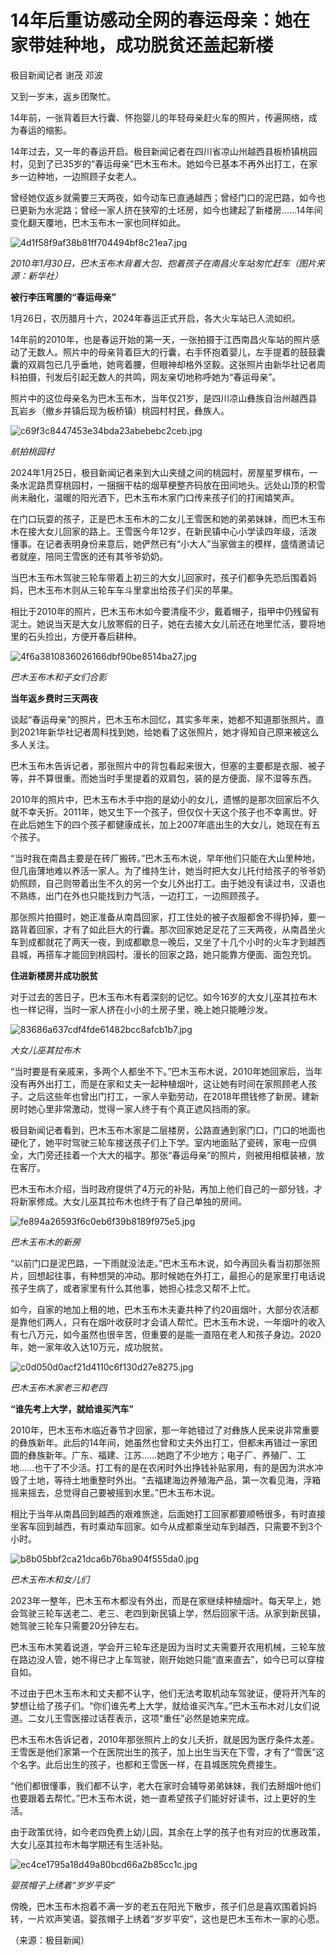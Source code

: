 # 14年后重访感动全网的春运母亲：她在家带娃种地，成功脱贫还盖起新楼

极目新闻记者 谢茂 邓波

又到一岁末，返乡团聚忙。

14年前，一张背着巨大行囊、怀抱婴儿的年轻母亲赶火车的照片，传遍网络，成为春运的缩影。

14年过去，又一年的春运开启。极目新闻记者在四川省凉山州越西县板桥镇桃园村，见到了已35岁的“春运母亲”巴木玉布木。她如今已基本不再外出打工，在家乡一边种地，一边照顾子女老人。

曾经她仅返乡就需要三天两夜，如今动车已直通越西；曾经门口的泥巴路，如今也已更新为水泥路；曾经一家人挤在狭窄的土坯房，如今也建起了新楼房……14年间变化翻天覆地，巴木玉布木一家也同样如此。

![4d1f58f9af38b81ff704494bf8c21ea7.jpg](https://raw.githubusercontent.com/qqhsx/qqnews_image/main/2024/01/26/14年后重访感动全网的春运母亲：她在家带娃种地，成功脱贫还盖起新楼/4d1f58f9af38b81ff704494bf8c21ea7.jpg)

_2010年1月30日，巴木玉布木背着大包、抱着孩子在南昌火车站匆忙赶车（图片来源：新华社）_

**被行李压弯腰的“春运母亲”**

1月26日，农历腊月十六，2024年春运正式开启，各大火车站已人流如织。

14年前的2010年，也是春运开始的第一天，一张拍摄于江西南昌火车站的照片感动了无数人。照片中的母亲背着巨大的行囊，右手怀抱着婴儿，左手提着的鼓鼓囊囊的双肩包已几乎垂地，她弯着腰，但眼神却格外坚毅。这张照片由新华社记者周科拍摄，刊发后引起无数人的共鸣，网友亲切地称呼她为“春运母亲”。

照片中的这位母亲名为巴木玉布木，当年仅21岁，是四川凉山彝族自治州越西县瓦岩乡（撤乡并镇后现为板桥镇）桃园村村民，彝族人。

![c69f3c8447453e34bda23abebebc2ceb.jpg](https://raw.githubusercontent.com/qqhsx/qqnews_image/main/2024/01/26/14年后重访感动全网的春运母亲：她在家带娃种地，成功脱贫还盖起新楼/c69f3c8447453e34bda23abebebc2ceb.jpg)

_航拍桃园村_

2024年1月25日，极目新闻记者来到大山夹缝之间的桃园村，房屋星罗棋布，一条水泥路贯穿桃园村，一捆捆干枯的烟草梗整齐码放在田间地头。远处山顶的积雪尚未融化，温暖的阳光洒下，巴木玉布木家门口传来孩子们的打闹嬉笑声。

在门口玩耍的孩子，正是巴木玉布木的二女儿王雪医和她的弟弟妹妹，而巴木玉布木在接大女儿回家的路上。王雪医今年12岁，在新民镇中心小学读四年级，活泼懂事。在记者表明身份来意后，她俨然已有“小大人”当家做主的模样，盛情邀请记者就座，陪同王雪医的还有其爷爷奶奶。

当巴木玉布木驾驶三轮车带着上初三的大女儿回家时，孩子们都争先恐后围着妈妈，巴木玉布木则从三轮车车斗里拿出给孩子们买的苹果。

相比于2010年的照片，巴木玉布木如今要清瘦不少，戴着帽子，指甲中仍残留有泥土。她说当天是大女儿放寒假的日子，她在去接大女儿前还在地里忙活，要将地里的石头捡出，方便开春后耕种。

![4f6a3810836026166dbf90be8514ba27.jpg](https://raw.githubusercontent.com/qqhsx/qqnews_image/main/2024/01/26/14年后重访感动全网的春运母亲：她在家带娃种地，成功脱贫还盖起新楼/4f6a3810836026166dbf90be8514ba27.jpg)

_巴木玉布木和子女们合影_

**当年返乡费时三天两夜**

谈起“春运母亲”的照片，巴木玉布木回忆，其实多年来，她都不知道那张照片。直到2021年新华社记者周科找到她，给她看了这张照片，她才得知自己原来被这么多人关注。

巴木玉布木告诉记者，那张照片中的背包看起来很大，但塞的主要都是衣服、被子等，并不算很重。而她当时手里提着的双肩包，装的是方便面、尿不湿等东西。

2010年的照片中，巴木玉布木手中抱的是幼小的女儿，遗憾的是那次回家后不久就不幸夭折。2011年，她又生下一个孩子，但仅仅十天这个孩子也不幸离世。好在此后她生下的四个孩子都健康成长，加上2007年底出生的大女儿，她现在有五个孩子。

“当时我在南昌主要是在砖厂搬砖。”巴木玉布木说，早年他们只能在大山里种地，但几亩薄地难以养活一家人。为了维持生计，她当时把大女儿托付给孩子的爷爷奶奶照顾，自己则带着出生不久的另一个女儿外出打工。由于她没有读过书，汉语也不熟练，出门在外也只能找到力气活，一边打工，一边照顾孩子。

那张照片拍摄时，她正准备从南昌回家，打工住处的被子衣服都舍不得扔掉，要一路背着回家，才有了如此巨大的行囊。那次回家她足足花了三天两夜，从南昌坐火车到成都就花了两天一夜，到成都歇息一晚后，又坐了十几个小时的火车才到越西县城，再搭车才能回到桃园村。漫长的回家之路，她只能靠方便面、面包充饥。

**住进新楼房并成功脱贫**

对于过去的苦日子，巴木玉布木有着深刻的记忆。如今16岁的大女儿巫其拉布木也一样记得，当时一家人挤在小小的土房子里，晚上她只能睡沙发。

![83686a637cdf4fde61482bcc8afcb1b7.jpg](https://raw.githubusercontent.com/qqhsx/qqnews_image/main/2024/01/26/14年后重访感动全网的春运母亲：她在家带娃种地，成功脱贫还盖起新楼/83686a637cdf4fde61482bcc8afcb1b7.jpg)

_大女儿巫其拉布木_

“当时要是有亲戚来，多两个人都坐不下。”巴木玉布木说，2010年她回家后，当年没有再外出打工，而是在家和丈夫一起种植烟叶，这让她有时间在家照顾老人孩子。之后这些年也曾出门打工，一家人辛勤劳动，在2018年攒钱修了新房。建新房时她心里非常激动，觉得一家人终于有个真正遮风挡雨的家。

极目新闻记者看到，巴木玉布木家是二层楼房，公路直通到家门口，门口的地面也硬化了，她平时驾驶三轮车接送孩子们上下学。室内地面贴了瓷砖，家电一应俱全，大门旁还挂着一个大大的福字。那张“春运母亲”的照片，则被用相框装裱，放在客厅。

巴木玉布木介绍，当时政府提供了4万元的补贴，再加上他们自己的一部分钱，才将新家修成。大女儿巫其拉布木也终于有了自己单独的房间。

![fe894a26593f6c0eb6f39b8189f975e5.jpg](https://raw.githubusercontent.com/qqhsx/qqnews_image/main/2024/01/26/14年后重访感动全网的春运母亲：她在家带娃种地，成功脱贫还盖起新楼/fe894a26593f6c0eb6f39b8189f975e5.jpg)

 _巴木玉布木的新房_

“以前门口是泥巴路，一下雨就没法走。”巴木玉布木说，如今再回头看当初那张照片，回想起往事，有种想哭的冲动。那时候她在外打工，最担心的是家里打电话说孩子生病了，或者家里有什么其他事，她担心挂念又帮不上忙。

如今，自家的地加上租的地，巴木玉布木夫妻共种了约20亩烟叶，大部分农活都是靠他们两人，只有在烟叶收获时才会请人帮忙。巴木玉布木说，一年烟叶的收入有七八万元，如今虽然也很辛苦，但重要的是能一直陪在老人和孩子身边。2020年，她一家年收入达10万元，成功脱贫。

![c0d050d0acf21d4110c6f130d27e8275.jpg](https://raw.githubusercontent.com/qqhsx/qqnews_image/main/2024/01/26/14年后重访感动全网的春运母亲：她在家带娃种地，成功脱贫还盖起新楼/c0d050d0acf21d4110c6f130d27e8275.jpg)

_巴木玉布木家老三和老四_

**“谁先考上大学，就给谁买汽车”**

2010年，巴木玉布木临近春节才回家，那一年她错过了对彝族人民来说非常重要的彝族新年。此后的14年间，她虽然也曾和丈夫外出打工，但都未再错过一家团圆的彝族新年。广东、福建、江苏……她跑了不少地方；电子厂、养殖厂、工地……也干了不少活。打工有的是在农闲时外出挣钱补贴家用，有的是因为洪水冲毁了土地，等待土地重整时外出。“去福建海边养殖海产品，第一次看见海，浮箱摇来摇去，总觉得自己要被摇到水里。”巴木玉布木说。

相比于当年从南昌回到越西的艰难旅途，后面她打工回家都要顺畅很多，有时直接坐客车回到越西，有时乘动车回家。如今从成都乘坐动车到越西，只需要不到3个小时。

![b8b05bbf2ca21dca6b76ba904f555da0.jpg](https://raw.githubusercontent.com/qqhsx/qqnews_image/main/2024/01/26/14年后重访感动全网的春运母亲：她在家带娃种地，成功脱贫还盖起新楼/b8b05bbf2ca21dca6b76ba904f555da0.jpg)

 _巴木玉布木和女儿们_

2023年一整年，巴木玉布木都没有外出，而是在家继续种植烟叶。每天早上，她会驾驶三轮车送老二、老三、老四到新民镇上学，然后回家干活。从家到新民镇，她驾驶三轮车只需要20分钟左右。

巴木玉布木笑着说道，学会开三轮车还是因为当时丈夫需要开农用机械，三轮车放在路边没人管，她不得已才上车驾驶，刚开始她只能“直来直去”，如今已可以穿梭自如。

不过由于巴木玉布木和丈夫都不认字，他们无法考取机动车驾驶证，便将开汽车的梦想让给了孩子们。“你们谁先考上大学，就给谁买汽车。”巴木玉布木对儿女们说道。二女儿王雪医接过话茬表示，这项“重任”必然是她来完成。

巴木玉布木告诉记者，2010年那张照片上的女儿夭折，就是因为医疗条件太差。王雪医是他们家第一个在医院出生的孩子，加上出生当天在下雪，才有了“雪医”这个名字。此后出生的孩子，也都和王雪医一样，在县城医院免费接生。

“他们都很懂事，我们都不认字，老大在家时会辅导弟弟妹妹，我们去掰烟叶他们也要跟着去帮忙。”巴木玉布木说，她一直希望孩子们能好好读书，过上更好的生活。

由于政策优待，如今老四免费上幼儿园，其余在上学的孩子也有对应的优惠政策，大女儿巫其拉布木每学期还有生活补贴。

![ec4ce1795a18d49a80bcd66a2b85cc1c.jpg](https://raw.githubusercontent.com/qqhsx/qqnews_image/main/2024/01/26/14年后重访感动全网的春运母亲：她在家带娃种地，成功脱贫还盖起新楼/ec4ce1795a18d49a80bcd66a2b85cc1c.jpg)

 _婴孩帽子上绣着“岁岁平安”_

傍晚，巴木玉布木抱着不满一岁的老五在阳光下散步，孩子们总是喜欢围着妈妈转，一片欢声笑语。婴孩帽子上绣着“岁岁平安”，这也是巴木玉布木一家的心愿。

（来源：极目新闻）

